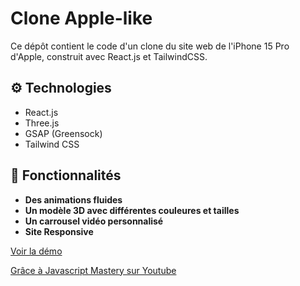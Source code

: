 
# Clone Apple-like

Ce dépôt contient le code d'un clone du site web de l'iPhone 15 Pro d'Apple, construit avec React.js et TailwindCSS.

## ⚙️ Technologies

- React.js
- Three.js
- GSAP (Greensock)
- Tailwind CSS


## 🔋 Fonctionnalités


- **Des animations fluides**
- **Un modèle 3D avec différentes couleures et tailles**
- **Un carrousel vidéo personnalisé**
- **Site Responsive**


[Voir la démo](https://react-iphone-site.vercel.app/)






[Grâce à Javascript Mastery sur Youtube](https://www.youtube.com/watch?v=kRQbRAJ4-Fs&t=10998s)
